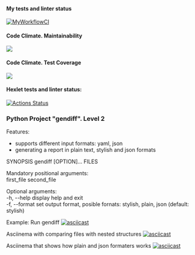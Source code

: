 #### My tests and linter status
[![MyWorkflowCI](https://github.com/ikievite/python-project-lvl2/workflows/ci/badge.svg)](https://github.com/ikievite/python-project-lvl2/actions)

#### Code Climate. Maintainability
<a href="https://codeclimate.com/github/ikievite/python-project-lvl2/maintainability"><img src="https://api.codeclimate.com/v1/badges/306bf34be6c2e0d53560/maintainability" /></a>

#### Code Climate. Test Coverage
<a href="https://codeclimate.com/github/ikievite/python-project-lvl2/test_coverage"><img src="https://api.codeclimate.com/v1/badges/306bf34be6c2e0d53560/test_coverage" /></a>

#### Hexlet tests and linter status:
[![Actions Status](https://github.com/ikievite/python-project-lvl2/workflows/hexlet-check/badge.svg)](https://github.com/ikievite/python-project-lvl2/actions)

### Python Project "gendiff". Level 2

Features:
 - supports different input formats: yaml, json
 - generating a report in plain text, stylish and json formats

SYNOPSIS
       gendiff [OPTION]... FILES

Mandatory positional arguments:  
       first_file
       second_file

Optional arguments:  
       -h, --help    display help and exit  
       -f, --format  set output format, posible fornats: stylish, plain, json (default: stylish)  

Example: Run gendiff
[![asciicast](https://asciinema.org/a/3awsblJyEGmNEYiJYq6NY7voT.svg)](https://asciinema.org/a/3awsblJyEGmNEYiJYq6NY7voT)

Asciinema with comparing files with nested structures
[![asciicast](https://asciinema.org/a/vMdODVUkX1TNnkWEAczEEHQYj.svg)](https://asciinema.org/a/vMdODVUkX1TNnkWEAczEEHQYj)

Asciinema that shows how plain and json formaters works
[![asciicast](https://asciinema.org/a/5OgZMiAfUxOpnXkHHvvZpfKRM.svg)](https://asciinema.org/a/5OgZMiAfUxOpnXkHHvvZpfKRM)


